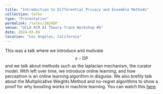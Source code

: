 ```yaml
---
title: "Introduction to Differential Privacy and Ensemble Methods"
collection: talks
type: "Presentation"
permalink: /talks/2024DP
venue: "UCLA ACM AI Theory Track Workshop #5"
date: 2024-03-09
location: "Los Angeles, California"
---
```


This was a talk where we introduce and motivate $$\epsilon-\text{DP}$$ and we talk about methods such as the laplacian mechanism, the curator model. Wtih left over time, we introduce online learning, and how perceptron is an online learning algorithm in disguise. We also brefily talk about the Multiplicative Weights Method and no-regret algorithms to show a proof for why boosting works in machine learning. You can watch this [here](https://www.youtube.com/watch?v=RgQCSB8fJJA&list=PLPO7_kXilXFYUE5XuPoUaycfyH1lxx9U_&index=6). 